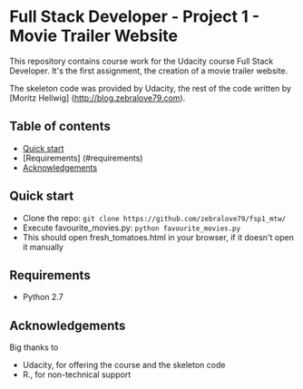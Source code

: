 # Full Stack Developer - Project 1 - Movie Trailer Website

This repository contains course work for the Udacity course Full Stack Developer. It's the first assignment, the creation of a movie trailer website.

The skeleton code was provided by Udacity, the rest of the code written by [Moritz Hellwig] (http://blog.zebralove79.com).

## Table of contents

* [Quick start](#quick-start)
* [Requirements] (#requirements)
* [Acknowledgements](#acknowledgements)

## Quick start

* Clone the repo: `git clone https://github.com/zebralove79/fsp1_mtw/`
* Execute favourite_movies.py: `python favourite_movies.py`
* This should open fresh_tomatoes.html in your browser, if it doesn't open it manually

## Requirements

* Python 2.7

## Acknowledgements

Big thanks to
* Udacity, for offering the course and the skeleton code
* R., for non-technical support
